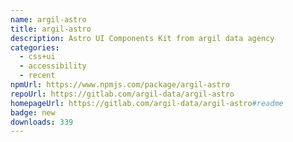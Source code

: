 ```yaml
---
name: argil-astro
title: argil-astro
description: Astro UI Components Kit from argil data agency
categories:
  - css+ui
  - accessibility
  - recent
npmUrl: https://www.npmjs.com/package/argil-astro
repoUrl: https://gitlab.com/argil-data/argil-astro
homepageUrl: https://gitlab.com/argil-data/argil-astro#readme
badge: new
downloads: 339
---
```

